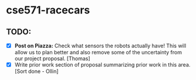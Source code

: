 # cse571-racecars

## TODO:

- [x] **Post on Piazza:** Check what sensors the robots actually have! This will allow us to plan better and also remove some of the uncertainty from our project proposal. [Thomas]
- [x] Write prior work section of proposal summarizing prior work in this area. [Sort done - Ollin]
